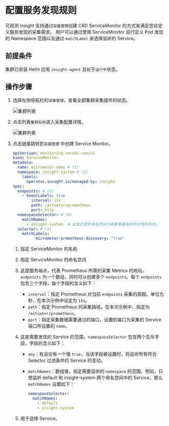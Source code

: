 # 配置服务发现规则

可观测 Insight 支持通过`容器管理`创建 CRD ServiceMonitor 的方式来满足您自定义服务发现的采集需求。
用户可以通过使用 ServiceMonitor 自行定义 Pod 发现的 Namespace 范围以及通过 `matchLabel` 来选择监听的 Service。

## 前提条件

集群已安装 Helm 应用 `insight-agent` 且处于`运行中`状态。

## 操作步骤

1. 选择左侧导航栏的`采集管理`，查看全部集群采集插件的状态。

    ![集群列表](https://docs.daocloud.io/daocloud-docs-images/docs/insight/images/collectmanage02.png)

2. 点击列表`集群名称`进入采集配置详情。

    ![集群列表](https://docs.daocloud.io/daocloud-docs-images/docs/insight/images/service-discover.png)

3. 点击链接跳转到`容器管理` 中创建 Service Monitor。

	```yaml
	apiVersion: monitoring.coreos.com/v1
	kind: ServiceMonitor
	metadata:
	  name: micrometer-demo # (1)
	  namespace: insight-system # (2)
	    labels: 
	      operator.insight.io/managed-by: insight
	spec:
	  endpoints: # (3)
	    - honorLabels: true
	        interval: 15s
	        path: /actuator/prometheus
	        port: http
	  namespaceSelector: # (4)
	    matchNames:
	      - insight-system  # 此处匹配的命名空间为需要暴露指标的应用所在的。
	  selector: # (5)
	    matchLabels:
              micrometer-prometheus-discovery: "true"
	```

	1. 指定 ServiceMonitor 的名称
	2. 指定 ServiceMonitor 的命名空间
	3. 这是服务端点，代表 Prometheus 所需的采集 Metrics 的地址。`endpoints` 为一个数组，同时可以创建多个 `endpoints`。每个 `endpoints` 包含三个字段，每个字段的含义如下：

	  	- `interval`：指定 Prometheus 对当前 `endpoints` 采集的周期。单位为秒，在本次示例中设定为 `15s`。
	  	- `path`：指定 Prometheus 的采集路径。在本次示例中，指定为 `/actuator/prometheus`。
	  	- `port`：指定采集数据需要通过的端口，设置的端口为采集的 Service 端口所设置的 `name`。

	4. 这是需要发现的 Service 的范围。`namespaceSelector` 包含两个互斥字段，字段的含义如下：

	  	- `any`：有且仅有一个值 `true`，当该字段被设置时，将监听所有符合 Selector 过滤条件的 Service 的变动。
	 	- `matchNames`：数组值，指定需要监听的 `namespace` 的范围。例如，只想监听 default 和 insight-system 两个命名空间中的 Service，那么 `matchNames` 设置如下：

			```yaml
			namespaceSelector:
			  matchNames:
			    - default
			    - insight-system
			```

	5. 用于选择 Service。
